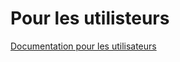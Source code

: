 # Pour les utilisteurs

[Documentation pour les utilisateurs](https://github.com/TomMilon/codex/wiki/Pour-les-utilisateurs)